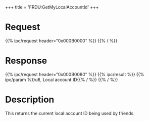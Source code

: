 +++
title = 'FRDU:GetMyLocalAccountId'
+++

# Request

{{% ipc/request header="0x000B0000" %}}
{{% / %}}

# Response

{{% ipc/request header="0x000B0080" %}}
{{% ipc/result %}}
{{% ipc/param %}}u8, Local account ID{{% / %}}
{{% / %}}

# Description

This returns the current local account ID being used by friends.
